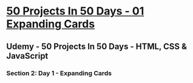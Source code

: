 # [50 Projects In 50 Days - 01 Expanding Cards](https://arpadgbondor.github.io/50_Projects_In_50_Days-01_Expanding_Cards/)

## Udemy - 50 Projects In 50 Days - HTML, CSS & JavaScript
### Section 2: Day 1 - Expanding Cards
